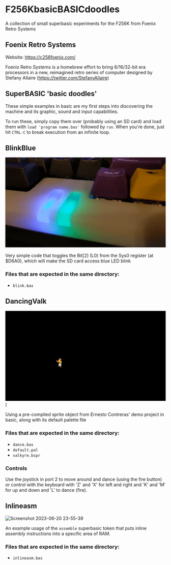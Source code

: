 # F256KbasicBASICdoodles
A collection of small superbasic experiments for the F256K from Foenix Retro Systems

## Foenix Retro Systems
Website: https://c256foenix.com/

Foenix Retro Systems is a homebrew effort to bring 8/16/32-bit era processors in a new, reimagined retro series of computer designed by Stefany Allaire (https://twitter.com/StefanyAllaire)

## SuperBASIC 'basic doodles'
These simple examples in basic are my first steps into discovering the machine and its graphic, sound and input capabilities.

To run these, simply copy them over (probably using an SD card) and load them with `load 'program name.bas'` followed by `run`. When you're done, just hit `CTRL-C` to break execution from an infinite loop.

## BlinkBlue
![Blue LED blink](https://raw.githubusercontent.com/Mu0n/F256KbasicBASICdoodles/main/blinkblue/blink.gif)

Very simple code that toggles the Bit[2] (L0) from the Sys0 register (at $D6A0), which will make the SD card access blue LED blink

### Files that are expected in the same directory:

* `blink.bas`

## DancingValk
![Dancing Valk!](https://raw.githubusercontent.com/Mu0n/F256KbasicBASICdoodles/main/DancingValk/dancinvalk.gif))

Using a pre-compiled sprite object from Ernesto Contreras' demo project in basic, along with its default palette file

### Files that are expected in the same directory:

* `dance.bas`
* `default.pal`
* `valkyre.bspr`

### Controls
Use the joystick in port 2 to move around and dance (using the fire button) or control with the keyboard with 'Z' and 'X' for left and right and 'K' and 'M' for up and down and 'L' to dance (fire).

## Inlineasm
![Screenshot 2023-06-20 23-55-39](https://github.com/Mu0n/F256KbasicBASICdoodles/assets/6774826/a8fc4fec-fc5d-4949-856b-5e69dd85aa95)

An example usage of the `assemble` superbasic token that puts inline assembly instructions into a specific area of RAM.

### Files that are expected in the same directory:

* `inlineasm.bas`

